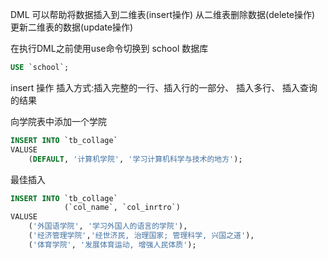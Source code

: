 DML 可以帮助将数据插入到二维表(insert操作) 
从二维表删除数据(delete操作)
更新二维表的数据(update操作)

在执行DML之前使用use命令切换到 school 数据库
```SQL
USE `school`;
```

insert 操作
插入方式:插入完整的一行、插入行的一部分、 插入多行、 插入查询的结果

向学院表中添加一个学院

```SQL
INSERT INTO `tb_collage`
VALUSE
    (DEFAULT, '计算机学院', '学习计算机科学与技术的地方');
```
最佳插入
```SQL
INSERT INTO `tb_collage`
            (`col_name`, `col_inrtro`)
VALUSE 
    ('外国语学院', '学习外国人的语言的学院'),
    ('经济管理学院','经世济民, 治理国家; 管理科学, 兴国之道'),
    ('体育学院', '发展体育运动, 增强人民体质');
```